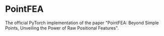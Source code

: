 # PointFEA
The official PyTorch implementation of the paper "PointFEA: Beyond Simple Points, Unveiling the Power of Raw Positional Features".
